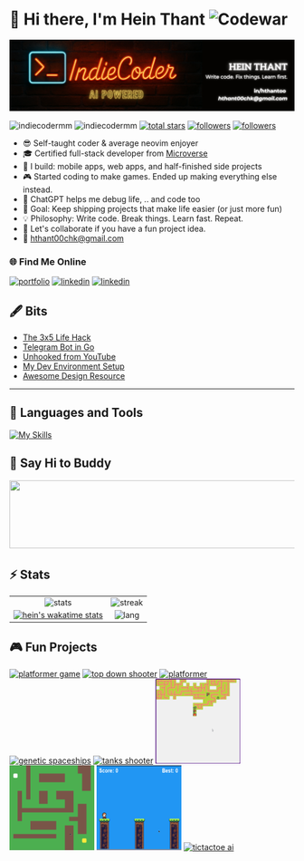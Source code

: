 # 👋 Hi there, I'm Hein Thant <img alt="Codewar" src="https://www.codewars.com/users/IndieCoderMM/badges/micro" />

<a href="https://heinthantoo.vercel.app/"><img alt="Banner" title="Visit My Site" src="./neon-banner.png"/></a>

<p align="left"> 
<img src="https://komarev.com/ghpvc/?username=IndieCoderMM&color=dc143c&style=for-the-badge&label=Views" alt="indiecodermm" />
<img src="https://custom-icon-badges.demolab.com/badge/dynamic/json?logo=fire&logoColor=yellow&color=orange&label=Streak&style=for-the-badge&query=%24.currentStreak.length&url=https%3A%2F%2Fstreak-stats.demolab.com%2F%3Fuser%3DIndieCoderMM%26type%3Djson" alt="indiecodermm" />
<a href="https://github.com/IndieCoderMM?tab=repositories&sort=stargazers"><img alt="total stars" title="Total stars on GitHub" src="https://custom-icon-badges.demolab.com/github/stars/IndieCoderMM?color=55960c&style=for-the-badge&labelColor=488207&logo=star"/></a>
 <a href="https://github.com/IndieCoderMM?tab=followers"><img alt="followers" title="Follow me on Github" src="https://custom-icon-badges.demolab.com/github/followers/IndieCoderMM?color=236ad3&labelColor=1155ba&style=for-the-badge&logo=person-add&label=Follow&logoColor=white"/></a>
 <a href="https://wakatime.com/@da07faa5-4452-4d71-9ea6-6318e12c8883"><img alt="followers" title="Total coding time" src="https://wakatime.com/badge/user/da07faa5-4452-4d71-9ea6-6318e12c8883.svg?style=for-the-badge"/></a>
</p>

- 😎 Self-taught coder & average neovim enjoyer
- 🎓 Certified full-stack developer from [Microverse](https://github.com/microverseinc)
- 🔨 I build: mobile apps, web apps, and half-finished side projects
- 🎮 Started coding to make games. Ended up making everything else instead.
- 💬 ChatGPT helps me debug life, .. and code too
- 🚀 Goal: Keep shipping projects that make life easier (or just more fun)
- 💡 Philosophy: Write code. Break things. Learn fast. Repeat.
- 🤝 Let's collaborate if you have a fun project idea.
- 📧 hthant00chk@gmail.com


### 🌐 Find Me Online

<a href="https://heinthantoo.vercel.app" target="_blank" rel="noreferrer"><img alt="portfolio" title="My Portfolio" src="https://custom-icon-badges.demolab.com/badge/Portfolio-692be2?style=for-the-badge&logo=rocket&logoColor=white"/></a>
<a href="https://linkedin.com/in/hthantoo" target="_blank" rel="noreferrer"><img alt="linkedin" title="Connect on LinkedIn" src="https://custom-icon-badges.demolab.com/badge/LinkedIn-0077B5?style=for-the-badge&logo=linkedin&logoColor=white"/></a>
<a href="https://bsky.app/profile/heinthantoo.bsky.social" target="_blank" rel="noreferrer"><img alt="linkedin" title="Connect on LinkedIn" src="https://custom-icon-badges.demolab.com/badge/BlueSky-0886f3?style=for-the-badge&logo=bluesky&logoColor=white"/></a>

## 🖋️ Bits
<!-- BLOG-POST-LIST:START -->
- [The 3x5 Life Hack](https://indiecoder.vercel.app/blogs/3x5-life-hack/)
- [Telegram Bot in Go](https://indiecoder.vercel.app/blogs/go-telegram-bot/)
- [Unhooked from YouTube](https://indiecoder.vercel.app/blogs/unhooked-from-youtube/)
- [My Dev Environment Setup](https://indiecoder.vercel.app/blogs/my-dev-env/)
- [Awesome Design Resource](https://indiecoder.vercel.app/library/ui-resources/)
<!-- BLOG-POST-LIST:END -->

---

## 🧰 Languages and Tools

[![My Skills](https://skillicons.dev/icons?i=react,nextjs,nodejs,express,sequelize,mysql,postgres,redis,ts,go,python,tailwind,neovim,ubuntu)](https://skillicons.dev)

## 🐾 Say Hi to Buddy

<a href="https://github.com/devxb/gitanimals">
  <img
    src="https://render.gitanimals.org/lines/IndieCoderMM"
    width="600"
    height="120"
  />
</a>

## ⚡ Stats

| | |
| :---: | :---: |
| ![stats](https://github-readme-stats.vercel.app/api?username=indiecodermm&show_icons=true&theme=dracula&rank_icon=percentile&show=reviews&hide=contribs&hide_title=true) | ![streak](https://github-readme-streak-stats.herokuapp.com/?user=indiecodermm&theme=dracula) | 
| [![hein's wakatime stats](https://github-readme-stats.vercel.app/api/wakatime?username=hein&langs_count=5&theme=dracula)](https://github.com/anuraghazra/github-readme-stats) | ![lang](https://github-readme-stats.vercel.app/api/top-langs?username=indiecodermm&show_icons=true&locale=en&layout=compact&theme=dracula&langs_count=5) |

## 🎮 Fun Projects
<div width="100%" align="left">
 <a href="https://github.com/IndieCoderMM/penguin-dash" target="_blank" rel="noreferrer"><img src="https://github.com/IndieCoderMM/penguin-dash/blob/main/penguin-dash-demo.gif" alt="platformer game" width=250 height="150"/></a>
 <a href="https://github.com/IndieCoderMM/zombie-land" target="_blank" rel="noreferrer"><img src="https://github.com/IndieCoderMM/zombie-land/blob/master/screenshots/demo-gameplay.gif" alt="top down shooter" width=250 height="150"/></a>
 <a href="https://github.com/IndieCoderMM/platformer-raylib" target="_blank" rel="noreferrer"><img src="https://github.com/IndieCoderMM/platformer-raylib/blob/master/screenshots/demo_gameplay00.gif" alt="platformer" width=250 height=150/></a>
</div>

<div width="100%" align="left">
 <a href="https://github.com/IndieCoderMM/space-odyssey" target="_blank" rel="noreferrer"><img src="https://github.com/IndieCoderMM/space-odyssey/blob/main/demo.gif" alt="genetic spaceships" width="150" height="150"/></a>
 <a href="https://github.com/IndieCoderMM/steel-warriors" target="_blank" rel="noreferrer"><img src="https://github.com/IndieCoderMM/steel-warriors/blob/main/demo_gameplay.gif" alt="tanks shooter" width="150" height="150"/></a>
  <a href="https://github.com/IndieCoderMM/algo-lab/tree/master/Map-generator" target="_blank" rel="noreferrer"><img src="https://github.com/IndieCoderMM/algo-lab/blob/master/Map-generator/wfc_demo.gif" alt="map generator" width="150" height="150"/></a>
 <a href="https://github.com/IndieCoderMM/algo-lab/tree/master/Path-finder" target="_blank" rel="noreferrer"><img src="https://github.com/IndieCoderMM/algo-lab/blob/master/Path-finder/astar-demo.gif" alt="path finder" width="150" height="150"/></a>
 <a href="https://github.com/IndieCoderMM/BridgeHero-TurtleGame" target="_blank" rel="noreferrer"><img src="https://github.com/IndieCoderMM/BridgeHero-TurtleGame/blob/master/screenshots/demo-gameplay.gif" alt="bridge hero" width="150" height="150"/></a>
  <a href="https://github.com/IndieCoderMM/tictactoe-ai" target="_blank" rel="noreferrer"><img src="https://github.com/IndieCoderMM/tictactoe-ai/blob/master/tictactoe_demo.gif" alt="tictactoe ai" width="150" height="150"/></a>
</div>

